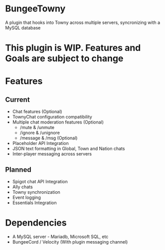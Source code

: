# BungeeTowny
A plugin that hooks into Towny across multiple servers, syncronizing with a MySQL database

# This plugin is WIP. Features and Goals are subject to change

# Features

## Current
- Chat features (Optional)
- TownyChat configuration compatibility
- Multiple chat moderation features (Optional)
  - /mute & /unmute
  - /ignore & /unignore
  - /message & /msg (Optional)
- Placeholder API Integration
- JSON text formatting in Global, Town and Nation chats
- Inter-player messaging across servers

## Planned
- Spigot chat API Integration
- Ally chats
- Towny synchronization
- Event logging
- Essentials Integration

# Dependencies
- A MySQL server - Mariadb, Microsoft SQL, etc
- BungeeCord / Velocity (With plugin messaging channel)

